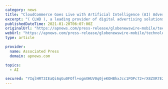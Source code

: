 ```yaml
---
category: news
title: "CloudCommerce Goes Live with Artificial Intelligence (AI) Advertising Venture"
excerpt: "( CLWD ), a leading provider of digital advertising solutions, today announced that it has officially launched aiAdvertising, Inc., its wholly owned subsidiary focused on using artificial intelligence (AI) to enhance its successful SWARM solution with the goal of cutting advertising costs by as much as 50%."
publishedDateTime: 2021-01-20T06:07:00Z
originalUrl: "https://apnews.com/press-release/globenewswire-mobile/technology-business-marketing-and-advertising-corporate-news-products-and-services-30f60bcb240f3015147bb4a4feead1f7"
webUrl: "https://apnews.com/press-release/globenewswire-mobile/technology-business-marketing-and-advertising-corporate-news-products-and-services-30f60bcb240f3015147bb4a4feead1f7"
type: article

provider:
  name: Associated Press
  domain: apnews.com

topics:
  - AI

secured: "YIqlHRT3IEaQi6qGu0FOfl+ogmXHUV0q0jeKOHBhxJcc1POPc72+rX8ZXR7E2BhzuSPZqoHHwZTfRH45Dknnuev325Ovsf4t+6G1jyqQT/+/OOUUPmQ4SQtN9E759kQW30a5hiwf3jriaGcByvOtzGWEhCiOKUCR+m6N5EuNFMLu6FOqYFG0kNBC3uOhKnfwiAh2QUW7goyXZnnTIsCKBhIlFrY+Qcf9lCgDFQN53A3TuOPZIn1Q+pHifFUQhsi202CM0ZWnQzmxGF6LahIETck7/dS0H1yWHsbZpjFIU8R9CRx9IsnZs48d7B7TyjJ3jUjERpFHf3lh9u6rE0LY8MxwCcct2iaJG3r6UNTrXTg=;bb6HPYS3s4SU5JR+L3HIFg=="
---
```


